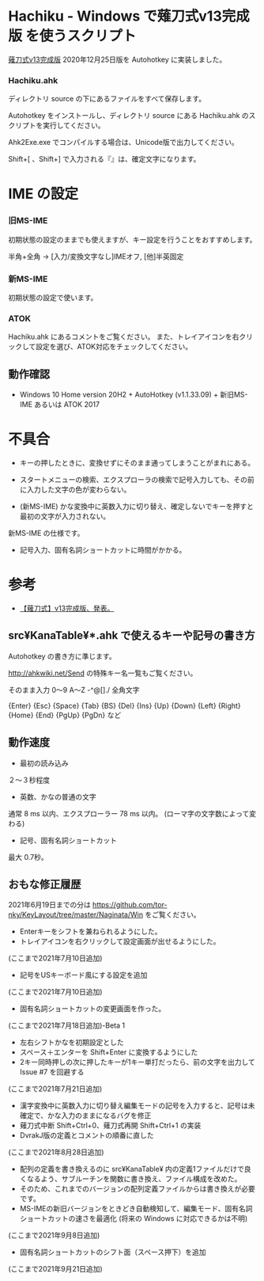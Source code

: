 # Hachiku - Windows で薙刀式v13完成版 を使うスクリプト

[薙刀式v13完成版](http://oookaworks.seesaa.net/article/479173898.html#gsc.tab=0) 2020年12月25日版を Autohotkey に実装しました。

### Hachiku.ahk

ディレクトリ source の下にあるファイルをすべて保存します。

Autohotkey をインストールし、ディレクトリ source にある Hachiku.ahk のスクリプトを実行してください。

Ahk2Exe.exe でコンパイルする場合は、Unicode版で出力してください。

Shift+[ 、Shift+] で入力される『』は、確定文字になります。

# IME の設定

### 旧MS-IME

初期状態の設定のままでも使えますが、キー設定を行うことをおすすめします。

半角+全角	→	[入力/変換文字なし]IMEオフ, [他]半英固定

### 新MS-IME

初期状態の設定で使います。

### ATOK

Hachiku.ahk にあるコメントをご覧ください。
また、トレイアイコンを右クリックして設定を選び、ATOK対応をチェックしてください。

## 動作確認

* Windows 10 Home version 20H2 + AutoHotkey (v1.1.33.09) + 新旧MS-IME あるいは ATOK 2017

# 不具合

* キーの押したときに、変換せずにそのまま通ってしまうことがまれにある。

* スタートメニューの検索、エクスプローラの検索で記号入力しても、その前に入力した文字の色が変わらない。

* (新MS-IME) かな変換中に英数入力に切り替え、確定しないでキーを押すと最初の文字が入力されない。

新MS-IME の仕様です。

* 記号入力、固有名詞ショートカットに時間がかかる。

# 参考

* [【薙刀式】v13完成版、発表。](http://oookaworks.seesaa.net/article/479173898.html#gsc.tab=0)

## src¥KanaTable¥*.ahk で使えるキーや記号の書き方

Autohotkey の書き方に準じます。

http://ahkwiki.net/Send の特殊キー名一覧もご覧ください。

そのまま入力	0〜9 A〜Z -^@[]./ 全角文字

{Enter} {Esc} {Space} {Tab} {BS} {Del} {Ins}
{Up} {Down} {Left} {Right}
{Home} {End} {PgUp} {PgDn}
など

## 動作速度

* 最初の読み込み

２～３秒程度

* 英数、かなの普通の文字

通常 8 ms 以内、エクスプローラー 78 ms 以内。
(ローマ字の文字数によって変わる)

* 記号、固有名詞ショートカット

最大 0.7秒。

## おもな修正履歴

2021年6月19日までの分は https://github.com/tor-nky/KeyLayout/tree/master/Naginata/Win をご覧ください。

* Enterキーをシフトを兼ねられるようにした。
* トレイアイコンを右クリックして設定画面が出せるようにした。

(ここまで2021年7月10日追加)

* 記号をUSキーボード風にする設定を追加

(ここまで2021年7月10日追加)

* 固有名詞ショートカットの変更画面を作った。

(ここまで2021年7月18日追加)-Beta 1

* 左右シフトかなを初期設定とした
* スペース＋エンターを Shift+Enter に変換するようにした
* 2キー同時押しの次に押したキーが1キー単打だったら、前の文字を出力して Issue #7 を回避する

(ここまで2021年7月21日追加)

* 漢字変換中に英数入力に切り替え編集モードの記号を入力すると、記号は未確定で、かな入力のままになるバグを修正
* 薙刀式中断 Shift+Ctrl+0、薙刀式再開 Shift+Ctrl+1 の実装
* DvrakJ版の定義とコメントの順番に直した

(ここまで2021年8月28日追加)

* 配列の定義を書き換えるのに src¥KanaTable¥ 内の定義1ファイルだけで良くなるよう、サブルーチンを関数に書き換え、ファイル構成を改めた。
* そのため、これまでのバージョンの配列定義ファイルからは書き換えが必要です。
* MS-IMEの新旧バージョンをときどき自動検知して、編集モード、固有名詞ショートカットの速さを最適化 (将来の Windows に対応できるかは不明)

(ここまで2021年9月8日追加)

* 固有名詞ショートカットのシフト面（スペース押下）を追加

(ここまで2021年9月21日追加)
